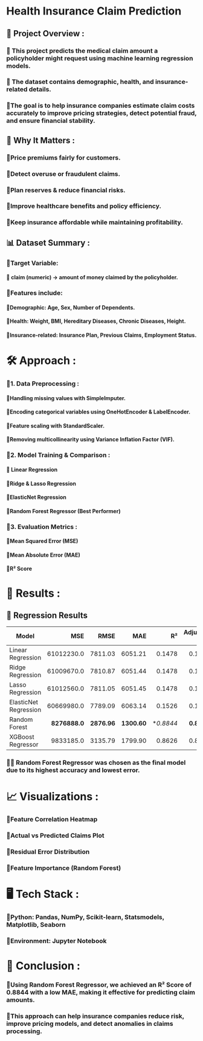 #  Health Insurance Claim Prediction

## 🏥 Project Overview :
### 🔸 This project predicts the medical claim amount a policyholder might request using machine learning regression   models.
### 🔸 The dataset contains demographic, health, and insurance-related details.
### 🔸The goal is to help insurance companies estimate claim costs accurately to improve pricing strategies, detect potential fraud, and ensure financial stability.
## 🎯 Why It Matters :
### 🔸Price premiums fairly for customers.
### 🔸Detect overuse or fraudulent claims.
### 🔸Plan reserves & reduce financial risks.
### 🔸Improve healthcare benefits and policy efficiency.
### 🔸Keep insurance affordable while maintaining profitability.
## 📊 Dataset Summary :
### 🔸Target Variable:
#### 🔸 claim (numeric) → amount of money claimed by the policyholder.
### 🔸Features include:
#### 🔸Demographic: Age, Sex, Number of Dependents.
#### 🔸Health: Weight, BMI, Hereditary Diseases, Chronic Diseases, Height.
#### 🔸Insurance-related: Insurance Plan, Previous Claims, Employment Status.
# 🛠 Approach :
### 🔸1. Data Preprocessing :
#### 🔸Handling missing values with SimpleImputer.
#### 🔸Encoding categorical variables using OneHotEncoder & LabelEncoder.
#### 🔸Feature scaling with StandardScaler.
#### 🔸Removing multicollinearity using Variance Inflation Factor (VIF).
### 🔸2. Model Training & Comparison :
#### 🔸 Linear Regression
#### 🔸Ridge & Lasso Regression
#### 🔸ElasticNet Regression
#### 🔸Random Forest Regressor (Best Performer)
### 🔸3. Evaluation Metrics :
#### 🔸Mean Squared Error (MSE)
#### 🔸Mean Absolute Error (MAE)
#### 🔸R² Score
# 🚀 Results :
## 🚀 Regression Results  

| Model                 | MSE           | RMSE        | MAE         | R²       | Adjusted R² |
|-----------------------|--------------:|------------:|------------:|---------:|------------:|
| Linear Regression     | 61012230.0    | 7811.03     | 6051.21     | 0.1478   | 0.1399      |
| Ridge Regression      | 61009670.0    | 7810.87     | 6051.44     | 0.1478   | 0.1400      |
| Lasso Regression      | 61012560.0    | 7811.05     | 6051.45     | 0.1478   | 0.1399      |
| ElasticNet Regression | 60669980.0    | 7789.09     | 6063.14     | 0.1526   | 0.1448      |
| Random Forest         | **8276888.0** | **2876.96** | **1300.60** | **0.8844*| **0.8833**|
| XGBoost Regressor     | 9833185.0     | 3135.79     | 1799.90     | 0.8626   | 0.8614      |

### 🔸📌 Random Forest Regressor was chosen as the final model due to its highest accuracy and lowest error.
# 📈 Visualizations :
### 🔸Feature Correlation Heatmap
### 🔸Actual vs Predicted Claims Plot
### 🔸Residual Error Distribution
### 🔸Feature Importance (Random Forest)
# 🖥 Tech Stack :
### 🔸Python: Pandas, NumPy, Scikit-learn, Statsmodels, Matplotlib, Seaborn
### 🔸Environment: Jupyter Notebook
# 📜 Conclusion :
### 🔸Using Random Forest Regressor, we achieved an R² Score of 0.8844 with a low MAE, making it effective for predicting claim amounts.
### 🔸This approach can help insurance companies reduce risk, improve pricing models, and detect anomalies in claims processing.
